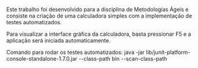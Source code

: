 Este trabalho foi desenvolvido para a disciplina de Metodologias Ágeis e consiste na criação de uma calculadora simples com a implementação de testes automatizados.
 
Para visualizar a interface gráfica da calculadora, basta pressionar F5 e a aplicação será iniciada automaticamente.
 
Comando para rodar os testes automatizados:
    java -jar lib/junit-platform-console-standalone-1.7.0.jar --class-path bin --scan-class-path
 